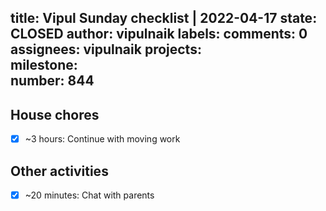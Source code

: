 title:	Vipul Sunday checklist | 2022-04-17
state:	CLOSED
author:	vipulnaik
labels:	
comments:	0
assignees:	vipulnaik
projects:	
milestone:	
number:	844
--
## House chores

- [x] ~3 hours: Continue with moving work

## Other activities

- [x] ~20 minutes: Chat with parents
